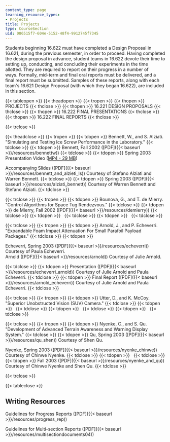 ```yaml
---
content_type: page
learning_resource_types:
- Projects
title: Projects
type: CourseSection
uid: 086515f7-604e-5152-48f4-9912745f7345
---
```


Students beginning 16.622 must have completed a Design Proposal in 16.621, during the previous semester, in order to proceed. Having completed the design proposal in advance, student teams in 16.622 devote their time to setting up, conducting, and concluding their experiments in the time allotted. They are required to report on their progress in a number of ways. Formally, mid-term and final oral reports must be delivered, and a final report must be submitted. Samples of these reports, along with each team's 16.621 Design Proposal (with which they began 16.622), are included in this section.

{{< tableopen >}}
{{< theadopen >}}
{{< tropen >}}
{{< thopen >}}
PROJECTS
{{< thclose >}}
{{< thopen >}}
16.221 DESIGN PROPOSALS
{{< thclose >}}
{{< thopen >}}
16.222 FINAL PRESENTATIONS
{{< thclose >}}
{{< thopen >}}
16.222 FINAL REPORTS
{{< thclose >}}

{{< trclose >}}

{{< theadclose >}}
{{< tropen >}}
{{< tdopen >}}
Bennett, W., and S. Alziati. "Simulating and Testing Ice Screw Performance in the Laboratory."
{{< tdclose >}}
{{< tdopen >}}
Bennett, Fall 2002 ([PDF]({{< baseurl >}}/resources/bennettw))
{{< tdclose >}}
{{< tdopen >}}
Spring 2003  
Presentation Video ([MP4 - 29 MB](https://archive.org/download/MIT16.662F03/mit16622abPresMay03-220k.mp4))  
  
Accompanying Slides ([PDF]({{< baseurl >}}/resources/bennett_and_alzieti_ls)) Courtesy of Stefano Alziati and Warren Bennett.
{{< tdclose >}}
{{< tdopen >}}
Spring 2003 ([PDF]({{< baseurl >}}/resources/alziati_bennett)) Courtesy of Warren Bennett and Stefano Alziati.
{{< tdclose >}}

{{< trclose >}}
{{< tropen >}}
{{< tdopen >}}
Bounova, G., and T. de Mierry. "Control Algorithms for Space Tug Rendezvous."
{{< tdclose >}}
{{< tdopen >}}
de Mierry, Fall 2002 ([PDF]({{< baseurl >}}/resources/demierry))
{{< tdclose >}}
{{< tdopen >}}
 
{{< tdclose >}}
{{< tdopen >}}
 
{{< tdclose >}}

{{< trclose >}}
{{< tropen >}}
{{< tdopen >}}
Arnold, J., and P. Echeverri. "Expandable Foam Impact Attenuation For Small Parafoil Payload Packages."
{{< tdclose >}}
{{< tdopen >}}


Echeverri, Spring 2003 ([PDF]({{< baseurl >}}/resources/echeverri)) Courtesy of Paula Echeverri.  
Arnold ([PDF]({{< baseurl >}}/resources/arnold)) Courtesy of Julie Arnold.


{{< tdclose >}}
{{< tdopen >}}
Presentation ([PDF]({{< baseurl >}}/resources/echeverri_arnold)) Courtesy of Julie Arnold and Paula Echeverri.
{{< tdclose >}}
{{< tdopen >}}
Final Report ([PDF]({{< baseurl >}}/resources/arnold_echeverri)) Courtesy of Julie Arnold and Paula Echeverri.
{{< tdclose >}}

{{< trclose >}}
{{< tropen >}}
{{< tdopen >}}
Utter, D., and K. McCoy. "Superior Unobstructed Vision (SUV) Camera."
{{< tdclose >}}
{{< tdopen >}}
 
{{< tdclose >}}
{{< tdopen >}}
 
{{< tdclose >}}
{{< tdopen >}}
 
{{< tdclose >}}

{{< trclose >}}
{{< tropen >}}
{{< tdopen >}}
Nyenke, C., and S. Qu. "Development of Advanced Terrain Awareness and Warning Display System."
{{< tdclose >}}
{{< tdopen >}}
Qu, Spring 2003 ([PDF]({{< baseurl >}}/resources/qu_shen)) Courtesy of Shen Qu.  
  
Nyenke, Spring 2003 ([PDF]({{< baseurl >}}/resources/nyenke_chinwe)) Courtesy of Chinwe Nyenke.
{{< tdclose >}}
{{< tdopen >}}
 
{{< tdclose >}}
{{< tdopen >}}
Fall 2003 ([PDF]({{< baseurl >}}/resources/nyenke_and_qu)) Courtesy of Chinwe Nyenke and Shen Qu.
{{< tdclose >}}

{{< trclose >}}

{{< tableclose >}}

Writing Resources
-----------------

Guidelines for Progress Reports ([PDF]({{< baseurl >}}/resources/progress_rep))

Guidelines for Multi-section Reports ([PDF]({{< baseurl >}}/resources/multisectiondocuments04))